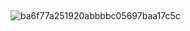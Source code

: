 ##
 ![ba6f77a251920abbbbc05697baa17c5c](https://github.com/user-attachments/assets/9d27419e-553e-48ba-9bc4-7a3bb5331d51)
